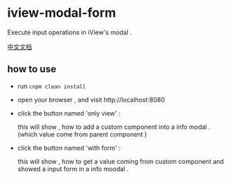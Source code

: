 # iview-modal-form
Execute input operations in iView's modal .

[中文文档](http://www.liumapp.com/articles/2018/05/29/1527511707286.html)

## how to use

* run ``` cnpm clean install ```

* open your browser , and visit  http://localhost:8080

* click the button named 'only view' :

    this will show , how to add a custom component into a info modal . (which value come from parent component )

* click the button named 'with form' :

    this will show , how to get a value coming from custom component and showed a input form in a info moodal .
